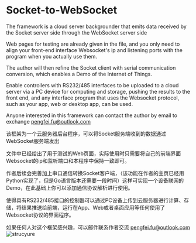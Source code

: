 # Socket-to-WebSocket

The framework is a cloud server backgrounder that emits data received by the Socket server side through the WebSocket server side

Web pages for testing are already given in the file, and you only need to align your front-end interface Websocket's ip and listening ports with the program when you actually use them.

The author will then refine the Socket client with serial communication conversion, which enables a Demo of the Internet of Things.

Enable controllers with RS232/485 interfaces to be uploaded to a cloud server via a PC device for computing and storage, pushing the results to the front end, and any interface program that uses the Websocket protocol, such as your app, web or desktop app, can be used.

Anyone interested in this framework can contact the author by email to exchange pengfei.fu@outlook.com


该框架为一个云服务器后台程序，可以将Socket服务端收到的数据通过WebSocket服务端发出

文件中已经给出了用于测试的Web页面，实际使用时只需要将自己的前端界面Websocket的ip和监听端口和本程序中保持一致即可。

作者后续会完善加上串口通信转换Socket客户端，（该功能在作者的主页已经用Python实现了，但是Go语言版本还需要一段时间）这样可实现一个设备联网的Demo，在此基础上你可以添加通信协议解析进行使用。

使得具有RS232/485接口的控制器可以通过PC设备上传到云服务器进行计算、存储，将结果推送给前端，运行在App、Web或者桌面应用等任何使用了Websocket协议的界面程序。

如果任何人对这个框架感兴趣，可以邮件联系作者交流 pengfei.fu@outlook.com
![strucyure](https://user-images.githubusercontent.com/49359900/124684592-14fd3800-df02-11eb-85b5-1319f782e406.png)
